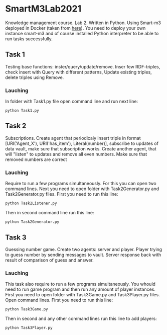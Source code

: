 # SmartM3Lab2021
Knowledge management course. Lab 2. Written in Python.
Using Smart-m3 deployed in Docker (taken from [here](https://cais.iias.spb.su/gitlab/smart-m3/smart-m3-docker)).
You need to deploy your own instance smart-m3 and of course installed Python interpreter to be able to run tasks successfully. 

## Task 1
Testing base functions: inster/query/update/remove. Inser few RDF-triples, check insert with Query with different patterns, Update existing triples, delete triples using Remove.

### Lauching 
In folder with Task1.py file open command line and run next line: 
```
python Task1.py
```

## Task 2
Subscriptions. Create agent that periodicaly insert triple in format [URI('Agent_X'), URI('has_item'), Literal(number)], subscribe to updates of data vault, make sure that subscription works. Create another agent, that will "listen" to updates and remove all even numbers. Make sure that removed numbers are correct

### Lauching 
Require to run a few programs simultaneously. For this you can open two command lines. Next you need to open folder with Task2Generator.py and Task2Generator.py files. First you need to run this line:
```
python Task2Listener.py
```
Then in second command line run this line:
```
python Task2Generator.py
```

## Task 3
Guessing number game. Create two agents: server and player. Player trying to guess number by sending messages to vault. Server response back with result of comparison of guess and answer.

### Lauching 
This task also require to run a few programs simultaneously. You whould need to run game program and then run any amount of player instances. 
First you need to open folder with Task3Game.py and Task3Player.py files. Open command lines. First you need to run this line:
```
python Task3Game.py
```
Then in second and any other command lines run this line to add players:
```
python Task3Player.py
```

